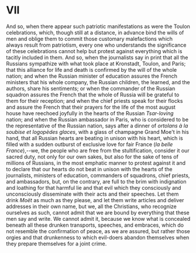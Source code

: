 # VII

And so, when there appear such patriotic manifestations as were the Toulon celebrations, which, though still at a distance, in advance bind the wills of men and oblige them to commit those customary malefactions which always result from patriotism, every one who understands the significance of these celebrations cannot help but protest against everything which is tacitly included in them. And so, when the journalists say in print that all the Russians sympathize with what took place at Kronstadt, Toulon, and Paris; that this alliance for life and death is confirmed by the will of the whole nation; and when the Russian minister of education assures the French ministers that his whole company, the Russian children, the learned, and the authors, share his sentiments; or when the commander of the Russian squadron assures the French that the whole of Russia will be grateful to them for their reception; and when the chief priests speak for their flocks and assure the French that their prayers for the life of the most august house have reechoed joyfully in the hearts of the Russian *Tsar-loving* nation; and when the Russian ambassador in Paris, who is considered to be the representative of the Russian nation, says after a dinner of *ortolans à la soubise et logopèdes glaces*, with a glass of champagne Grand Moe't in his hand, that all Russian hearts are beating in unison with his heart, which is filled with a sudden outburst of exclusive love for fair France (*la belle France*),--we, the people who are free from the stultification, consider it our sacred duty, not only for our own sakes, but also for the sake of tens of millions of Russians, in the most emphatic manner to protest against it and to declare that our hearts do not beat in unison with the hearts of the journalists, ministers of education, commanders of squadrons, chief priests, and ambassadors, but, on the contrary, are full to the brim with indignation and loathing for that harmful lie and that evil which they consciously and unconsciously disseminate with their acts and their speeches. Let them drink *Moët* as much as they please, and let them write articles and deliver addresses in their own name, but we, all the Christians, who recognize ourselves as such, cannot admit that we are bound by everything that these men say and write. We cannot admit it, because we know what is concealed beneath all these drunken transports, speeches, and embraces, which do not resemble the confirmation of peace, as we are assured, but rather those orgies and that drunkenness to which evil-doers abandon themselves when they prepare themselves for a joint crime.
